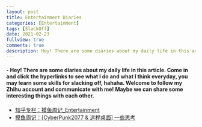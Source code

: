```yaml
---
layout: post
title: Entertainment Diaries
categories: [Entertainment]
tags: [SlackOff]
date: 2021-02-23
fullview: true
comments: true
description: Hey! There are some diaries about my daily life in this article. Come in and click the hyperlinks to see what I do and what I think everyday, you may learn some skills for slacking off, hahaha. Welcome to follow my Zhihu account and communicate with me! Maybe we can share some interesting things with each other.
---
```


#### - Hey! There are some diaries about my daily life in this article. Come in and click the hyperlinks to see what I do and what I think everyday, you may learn some skills for slacking off, hahaha. Welcome to follow my Zhihu account and communicate with me! Maybe we can share some interesting things with each other.

- [知乎专栏：摸鱼周记_Entertainment](https://www.zhihu.com/column/c_1334248555234578432)
- [摸鱼周记：[CyberPunk2077 & 远程桌面] 一些思考](https://zhuanlan.zhihu.com/p/344975624)

